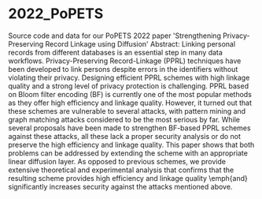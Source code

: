 # 2022_PoPETS
Source code and data for our PoPETS 2022 paper 'Strengthening Privacy-Preserving Record Linkage using Diffusion'
Abstract: Linking personal records from different databases is an essential step in many data workflows. 
Privacy-Preserving Record-Linkage (PPRL) techniques have been developed to link persons despite errors in the identifiers without violating their privacy.
Designing efficient PPRL schemes with high linkage quality and a strong level of privacy protection is challenging. PPRL based on  Bloom filter encoding (BF) is currently one of the most popular methods as they offer high efficiency and linkage quality. However,  it turned out that these schemes are vulnerable to several attacks, with pattern mining and graph matching attacks considered to be the most serious by far. While several proposals have been made to strengthen BF-based PPRL schemes against these attacks, all these lack a proper security analysis or do not preserve the high efficiency and linkage quality. This paper shows that both problems can be addressed by extending the scheme with an appropriate linear diffusion layer. As opposed to previous schemes, we provide extensive theoretical and experimental analysis that confirms that the resulting scheme provides high efficiency and linkage quality \emph{and} significantly increases security against the attacks mentioned above.
